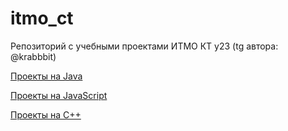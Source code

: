 # itmo_ct
Репозиторий с учебными проектами ИТМО КТ y23 (tg автора: @krabbbit)


[Проекты на Java](https://github.com/krappis4/itmo_ct/edit/main/java-solutions)

[Проекты на JavaScript](https://github.com/krappis4/itmo_ct/edit/main/javascript-solutions)

[Проекты на C++](https://github.com/krappis4/itmo_ct/edit/main/cpp-solutions)

